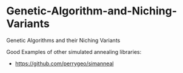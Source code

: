 # Genetic-Algorithm-and-Niching-Variants
Genetic Algorithms and their Niching Variants 

Good Examples of other simulated annealing libraries:
 - https://github.com/perrygeo/simanneal
